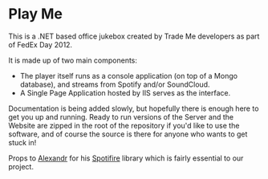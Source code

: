Play Me
======
This is a .NET based office jukebox created by Trade Me developers as part of FedEx Day 2012. 

It is made up of two main components: 

* The player itself runs as a console application (on top of a Mongo database), and streams from Spotify and/or SoundCloud.
* A Single Page Application hosted by IIS serves as the interface.

Documentation is being added slowly, but hopefully there is enough here to get you up and running. Ready to run versions of the Server and the Website are zipped in the root of the repository if you'd like to use the software, and of course the source is there for anyone who wants to get stuck in! 

Props to [Alexandr](https://github.com/Alxandr) for his [Spotifire](https://github.com/Alxandr/SpotiFire) library which is fairly essential to our project.